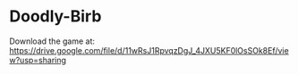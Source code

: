 # Doodly-Birb
Download the game at: https://drive.google.com/file/d/11wRsJ1RpvqzDgJ_4JXU5KF0lOsSOk8Ef/view?usp=sharing
